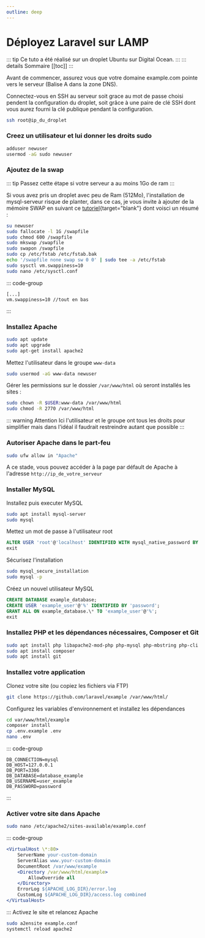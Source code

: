 ```yaml
---
outline: deep
---
```


# Déployez Laravel sur LAMP

::: tip Ce tuto a été réalisé sur un droplet Ubuntu sur Digital Ocean.
:::
::: details Sommaire
[[toc]]
:::

Avant de commencer, assurez vous que votre domaine example.com pointe vers le serveur (Balise A dans la zone DNS).

Connectez-vous en SSH au serveur soit grace au mot de passe choisi pendent la configuration du droplet, soit grâce à une paire de clé SSH dont vous aurez fourni la clé publique pendant la configuration.

```sh
ssh root@ip_du_droplet
```

### Creez un utilisateur et lui donner les droits sudo

```sh
adduser newuser
usermod -aG sudo newuser
```

### Ajoutez de la swap

::: tip Passez cette étape si votre serveur a au moins 1Go de ram
:::

Si vous avez pris un droplet avec peu de Ram (512Mo), l'installation de mysql-serveur risque de planter, dans ce cas, je vous invite à ajouter de la mémoire SWAP en suivant ce [tutoriel](https://www.digitalocean.com/community/tutorials/how-to-add-swap-space-on-ubuntu-22-04){target="blank"} dont voisci un résumé :

```sh
su newuser
sudo fallocate -l 1G /swapfile
sudo chmod 600 /swapfile
sudo mkswap /swapfile
sudo swapon /swapfile
sudo cp /etc/fstab /etc/fstab.bak
echo '/swapfile none swap sw 0 0' | sudo tee -a /etc/fstab
sudo sysctl vm.swappiness=10
sudo nano /etc/sysctl.conf
```

::: code-group

```txt[/etc/sysctl.conf]
[...]
vm.swappiness=10 //tout en bas
```

:::

### Installez Apache

```sh
sudo apt update
sudo apt upgrade
sudo apt-get install apache2
```

Mettez l'utilisateur dans le groupe `www-data`

```sh
sudo usermod -aG www-data newuser
```

Gérer les permissions sur le dossier `/var/www/html` où seront installés les sites :

```sh
sudo chown -R $USER:www-data /var/www/html
sudo chmod -R 2770 /var/www/html
```

::: warning Attention
Ici l'utilisateur et le groupe ont tous les droits pour simplifier mais dans l'idéal il faudrait restreindre autant que possible
:::

### Autoriser Apache dans le part-feu

```sh
sudo ufw allow in "Apache"
```

A ce stade, vous pouvez accéder à la page par défault de Apache à l'adresse `http://ip_de_votre_serveur`

### Installer MySQL

Installez puis executer MySQL

```sh
sudo apt install mysql-server
sudo mysql
```

Mettez un mot de passe à l'utilisateur root

```sql
ALTER USER 'root'@'localhost' IDENTIFIED WITH mysql_native_password BY 'password';
exit
```

Sécurisez l'installation

```sh
sudo mysql_secure_installation
sudo mysql -p
```

Créez un nouvel utilisateur MySQL

```sql
CREATE DATABASE example_database;
CREATE USER 'example_user'@'%' IDENTIFIED BY 'password';
GRANT ALL ON example_database.\* TO 'example_user'@'%';
exit
```

### Installez PHP et les dépendances nécessaires, Composer et Git

```sh
sudo apt install php libapache2-mod-php php-mysql php-mbstring php-cli
sudo apt install composer
sudo apt install git
```

### Installez votre application

Clonez votre site (ou copiez les fichiers via FTP)

```sh
git clone https://github.com/laravel/example /var/www/html/
```

Configurez les variables d'environnement et installez les dépendances

```sh
cd var/www/html/example
composer install
cp .env.example .env
nano .env
```

::: code-group

```txt[/var/www/html/example.conf]
DB_CONNECTION=mysql
DB_HOST=127.0.0.1
DB_PORT=3306
DB_DATABASE=database_example
DB_USERNAME=user_example
DB_PASSWORD=password
```

:::

### Activer votre site dans Apache

```sh
sudo nano /etc/apache2/sites-available/example.conf
```

::: code-group

```apache [/etc/apache2/sites-availables/example.conf]
<VirtualHost \*:80>
    ServerName your-custom-domain
    ServerAlias www.your-custom-domain
    DocumentRoot /var/www/example
    <Directory /var/www/html/example>
        AllowOverride all
    </Directory>
    ErrorLog ${APACHE_LOG_DIR}/error.log
    CustomLog ${APACHE_LOG_DIR}/access.log combined
</VirtualHost>
```

:::
Activez le site et relancez Apache

```sh
sudo a2ensite example.conf
systemctl reload apache2
```
